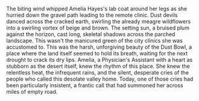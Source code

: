 The biting wind whipped Amelia Hayes's lab coat around her legs as she hurried down the gravel path leading to the remote clinic.  Dust devils danced across the cracked earth, swirling the already meagre wildflowers into a swirling vortex of beige and brown.  The setting sun, a bruised plum against the horizon, cast long, skeletal shadows across the parched landscape.  This wasn't the manicured green of the city clinics she was accustomed to.  This was the harsh, unforgiving beauty of the Dust Bowl, a place where the land itself seemed to hold its breath, waiting for the next drought to crack its dry lips.  Amelia, a Physician's Assistant with a heart as stubborn as the desert itself, knew the rhythm of this place.  She knew the relentless heat, the infrequent rains, and the silent, desperate cries of the people who called this desolate valley home. Today, one of those cries had been particularly insistent, a frantic call that had summoned her across miles of empty road.

